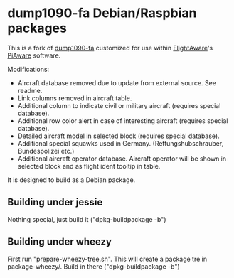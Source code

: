 # dump1090-fa Debian/Raspbian packages

This is a fork of [dump1090-fa](https://github.com/flightaware/dump1090)
customized for use within [FlightAware](http://flightaware.com)'s
[PiAware](http://flightaware.com/adsb/piaware) software.

Modifications:

* Aircraft database removed due to update from external source. See readme.
* Link columns removed in aircraft table.
* Additional column to indicate civil or military aircraft (requires special database).
* Additional row color alert in case of interesting aircraft (requires special database).
* Detailed aircraft model in selected block (requires special database).
* Additional special squawks used in Germany. (Rettungshubschrauber, Bundespolizei etc.)
* Additional aircraft operator database. Aircraft operator will be shown in selected block
  and as flight ident tooltip in table.

It is designed to build as a Debian package.

## Building under jessie

Nothing special, just build it ("dpkg-buildpackage -b")

## Building under wheezy

First run "prepare-wheezy-tree.sh". This will create a package tre in
package-wheezy/. Build in there ("dpkg-buildpackage -b")

